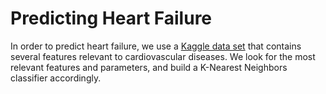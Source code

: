 # Predicting Heart Failure

In order to predict heart failure, we use a [Kaggle data set](https://www.kaggle.com/datasets/fedesoriano/heart-failure-prediction) that contains several features relevant to cardiovascular diseases. We look for the most relevant features and parameters, and build a K-Nearest Neighbors classifier accordingly.